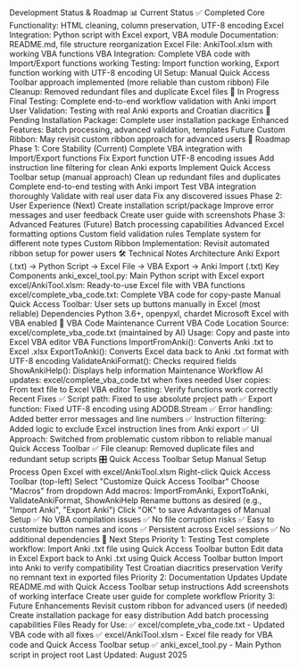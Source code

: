 Development Status & Roadmap
📊 Current Status
✅ Completed
Core Functionality: HTML cleaning, column preservation, UTF-8 encoding
Excel Integration: Python script with Excel export, VBA module
Documentation: README.md, file structure reorganization
Excel File: AnkiTool.xlsm with working VBA functions
VBA Integration: Complete VBA code with Import/Export functions working
Testing: Import function working, Export function working with UTF-8 encoding
UI Setup: Manual Quick Access Toolbar approach implemented (more reliable than custom ribbon)
File Cleanup: Removed redundant files and duplicate Excel files
🔄 In Progress
Final Testing: Complete end-to-end workflow validation with Anki import
User Validation: Testing with real Anki exports and Croatian diacritics
🚧 Pending
Installation Package: Complete user installation package
Enhanced Features: Batch processing, advanced validation, templates
Future Custom Ribbon: May revisit custom ribbon approach for advanced users
🎯 Roadmap
Phase 1: Core Stability (Current)
 Complete VBA integration with Import/Export functions
 Fix Export function UTF-8 encoding issues
 Add instruction line filtering for clean Anki exports
 Implement Quick Access Toolbar setup (manual approach)
 Clean up redundant files and duplicates
 Complete end-to-end testing with Anki import
 Test VBA integration thoroughly
 Validate with real user data
 Fix any discovered issues
Phase 2: User Experience (Next)
 Create installation script/package
 Improve error messages and user feedback
 Create user guide with screenshots
Phase 3: Advanced Features (Future)
 Batch processing capabilities
 Advanced Excel formatting options
 Custom field validation rules
 Template system for different note types
 Custom Ribbon Implementation: Revisit automated ribbon setup for power users
🛠️ Technical Notes
Architecture
Anki Export (.txt) → Python Script → Excel File → VBA Export → Anki Import (.txt)
Key Components
anki_excel_tool.py: Main Python script with Excel export
excel/AnkiTool.xlsm: Ready-to-use Excel file with VBA functions
excel/complete_vba_code.txt: Complete VBA code for copy-paste
Manual Quick Access Toolbar: User sets up buttons manually in Excel (most reliable)
Dependencies
Python 3.6+, openpyxl, chardet
Microsoft Excel with VBA enabled
🔧 VBA Code Maintenance
Current VBA Code Location
Source: excel/complete_vba_code.txt (maintained by AI)
Usage: Copy and paste into Excel VBA editor
VBA Functions
ImportFromAnki(): Converts Anki .txt to Excel .xlsx
ExportToAnki(): Converts Excel data back to Anki .txt format with UTF-8 encoding
ValidateAnkiFormat(): Checks required fields
ShowAnkiHelp(): Displays help information
Maintenance Workflow
AI updates: excel/complete_vba_code.txt when fixes needed
User copies: From text file to Excel VBA editor
Testing: Verify functions work correctly
Recent Fixes
✅ Script path: Fixed to use absolute project path
✅ Export function: Fixed UTF-8 encoding using ADODB.Stream
✅ Error handling: Added better error messages and line numbers
✅ Instruction filtering: Added logic to exclude Excel instruction lines from Anki export
✅ UI Approach: Switched from problematic custom ribbon to reliable manual Quick Access Toolbar
✅ File cleanup: Removed duplicate files and redundant setup scripts
🎛️ Quick Access Toolbar Setup
Manual Setup Process
Open Excel with excel/AnkiTool.xlsm
Right-click Quick Access Toolbar (top-left)
Select "Customize Quick Access Toolbar"
Choose "Macros" from dropdown
Add macros: ImportFromAnki, ExportToAnki, ValidateAnkiFormat, ShowAnkiHelp
Rename buttons as desired (e.g., "Import Anki", "Export Anki")
Click "OK" to save
Advantages of Manual Setup
✅ No VBA compilation issues
✅ No file corruption risks
✅ Easy to customize button names and icons
✅ Persistent across Excel sessions
✅ No additional dependencies
📅 Next Steps
Priority 1: Testing
Test complete workflow:
Import Anki .txt file using Quick Access Toolbar button
Edit data in Excel
Export back to Anki .txt using Quick Access Toolbar button
Import into Anki to verify compatibility
Test Croatian diacritics preservation
Verify no remnant text in exported files
Priority 2: Documentation Updates
Update README.md with Quick Access Toolbar setup instructions
Add screenshots of working interface
Create user guide for complete workflow
Priority 3: Future Enhancements
Revisit custom ribbon for advanced users (if needed)
Create installation package for easy distribution
Add batch processing capabilities
Files Ready for Use:
✅ excel/complete_vba_code.txt - Updated VBA code with all fixes
✅ excel/AnkiTool.xlsm - Excel file ready for VBA code and Quick Access Toolbar setup
✅ anki_excel_tool.py - Main Python script in project root
Last Updated: August 2025